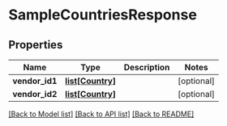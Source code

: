 # SampleCountriesResponse

## Properties
Name | Type | Description | Notes
------------ | ------------- | ------------- | -------------
**vendor_id1** | [**list[Country]**](Country.md) |  | [optional] 
**vendor_id2** | [**list[Country]**](Country.md) |  | [optional] 

[[Back to Model list]](../README.md#documentation-for-models) [[Back to API list]](../README.md#documentation-for-api-endpoints) [[Back to README]](../README.md)


